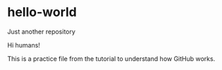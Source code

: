 # hello-world
Just another repository

Hi humans!

This is a practice file from the tutorial to understand how GitHub works.
